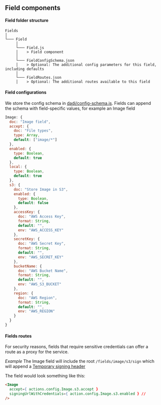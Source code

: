 ## Field components

#### Field folder structure

```
Fields    
│
└─── Field
     │
     └─── Field.js
     │    > Field component
     │   
     └─── FieldConfigSchema.json
     │    > Optional: The additional config parameters for this field, including defaults
     │
     └─── FieldRoutes.json
     │    > Optional: The additional routes available to this field

```


#### Field configurations

We store the config schema in [dadi/config-schema.js](https://github.com/dadi/publish/blob/master/dadi/config-schema.js). 
Fields can append the schema with field-specific values, for example an Image field 
```javascript
Image: {
  doc: "Image field",
  accept: {
    doc: "File types",
    type: Array,
    default: ["image/*"]
  },
  enabled: {
    type: Boolean,
    default: true
  },
  local: {
    type: Boolean,
    default: true
  },
  s3: {
    doc: "Store Image in S3",
    enabled: {
      type: Boolean,
      default: false
    },
    accessKey: {
      doc: "AWS Access Key",
      format: String,
      default: "",
      env: "AWS_ACCESS_KEY"
    },
    secretKey: {
      doc: "AWS Secret Key",
      format: String,
      default: "",
      env: "AWS_SECRET_KEY"
    },
    bucketName: {
      doc: "AWS Bucket Name",
      format: String,
      default: "",
      env: "AWS_S3_BUCKET"
    },
    region: {
      doc: "AWS Region",
      format: String,
      default: "",
      env: "AWS_REGION"
    }
  }
}
```

#### Fields routes

For security reasons, fields that require sensitive credentials can offer a route as a proxy for the service.

*Example*
The Image field will include the root `/fields/image/s3/sign` which will append a [Temporary signing header](http://docs.aws.amazon.com/AmazonS3/latest/dev/RESTAuthentication.html#UsingTemporarySecurityCredentials)

The field would look something like this:

```html
<Image
  accept={ actions.config.Image.s3.accept }
  signingUrlWithCredentials={ action.config.Image.s3.enabled } // 
/>
```
